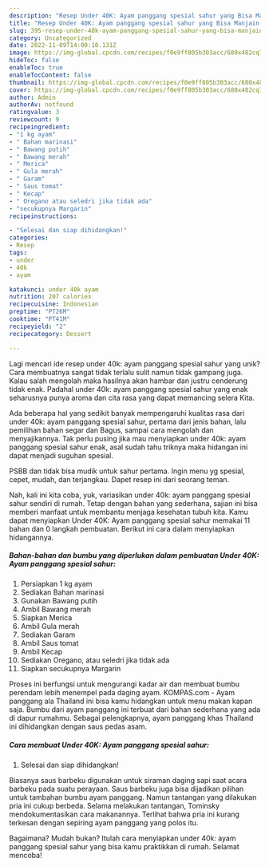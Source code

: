 ```yaml
---
description: "Resep Under 40K: Ayam panggang spesial sahur yang Bisa Manjain Lidah"
title: "Resep Under 40K: Ayam panggang spesial sahur yang Bisa Manjain Lidah"
slug: 395-resep-under-40k-ayam-panggang-spesial-sahur-yang-bisa-manjain-lidah
category: Uncategorized
date: 2022-11-09T14:00:10.131Z
image: https://img-global.cpcdn.com/recipes/f0e9ff805b303acc/680x482cq70/under-40k-ayam-panggang-spesial-sahur-foto-resep-utama.jpg
hideToc: false
enableToc: true
enableTocContent: false
thumbnail: https://img-global.cpcdn.com/recipes/f0e9ff805b303acc/680x482cq70/under-40k-ayam-panggang-spesial-sahur-foto-resep-utama.jpg
cover: https://img-global.cpcdn.com/recipes/f0e9ff805b303acc/680x482cq70/under-40k-ayam-panggang-spesial-sahur-foto-resep-utama.jpg
author: Admin
authorAv: notfound
ratingvalue: 3
reviewcount: 9
recipeingredient:
- "1 kg ayam"
- " Bahan marinasi"
- " Bawang putih"
- " Bawang merah"
- " Merica"
- " Gula merah"
- " Garam"
- " Saus tomat"
- " Kecap"
- " Oregano atau seledri jika tidak ada"
- "secukupnya Margarin"
recipeinstructions:

- "Selesai dan siap dihidangkan!"
categories:
- Resep
tags:
- under
- 40k
- ayam

katakunci: under 40k ayam 
nutrition: 207 calories
recipecuisine: Indonesian
preptime: "PT26M"
cooktime: "PT41M"
recipeyield: "2"
recipecategory: Dessert

---
```





Lagi mencari ide resep under 40k: ayam panggang spesial sahur yang unik? Cara membuatnya sangat tidak terlalu sulit namun tidak gampang juga. Kalau salah mengolah maka hasilnya akan hambar dan justru cenderung tidak enak. Padahal under 40k: ayam panggang spesial sahur yang enak seharusnya punya aroma dan cita rasa yang dapat memancing selera Kita.





Ada beberapa hal yang sedikit banyak mempengaruhi kualitas rasa dari under 40k: ayam panggang spesial sahur, pertama dari jenis bahan, lalu pemilihan bahan segar dan Bagus, sampai cara mengolah dan menyajikannya. Tak perlu pusing jika mau menyiapkan under 40k: ayam panggang spesial sahur enak,      asal sudah tahu triknya maka hidangan ini dapat menjadi suguhan spesial.














PSBB dan tidak bisa mudik untuk sahur pertama. Ingin menu yg spesial, cepet, mudah, dan terjangkau. Dapet resep ini dari seorang teman.






Nah, kali ini kita coba, yuk, variasikan under 40k: ayam panggang spesial sahur sendiri di rumah. Tetap dengan bahan yang sederhana, sajian ini bisa memberi manfaat untuk membantu menjaga kesehatan tubuh kita. Kamu dapat menyiapkan Under 40K: Ayam panggang spesial sahur memakai 11 bahan dan 0 langkah pembuatan. Berikut ini cara dalam menyiapkan hidangannya.

<!--inarticleads1-->

##### Bahan-bahan dan bumbu yang diperlukan dalam pembuatan Under 40K: Ayam panggang spesial sahur:

1. Persiapkan 1 kg ayam
1. Sediakan  Bahan marinasi
1. Gunakan  Bawang putih
1. Ambil  Bawang merah
1. Siapkan  Merica
1. Ambil  Gula merah
1. Sediakan  Garam
1. Ambil  Saus tomat
1. Ambil  Kecap
1. Sediakan  Oregano, atau seledri jika tidak ada
1. Siapkan secukupnya Margarin


Proses ini berfungsi untuk mengurangi kadar air dan membuat bumbu perendam lebih menempel pada daging ayam. KOMPAS.com - Ayam panggang ala Thailand ini bisa kamu hidangkan untuk menu makan kapan saja. Bumbu dari ayam panggang ini terbuat dari bahan sederhana yang ada di dapur rumahmu. Sebagai pelengkapnya, ayam panggang khas Thailand ini dihidangkan dengan saus pedas asam. 

<!--inarticleads2-->

##### Cara membuat Under 40K: Ayam panggang spesial sahur:


1. Selesai dan siap dihidangkan!

Biasanya saus barbeku digunakan untuk siraman daging sapi saat acara barbeku pada suatu perayaan. Saus barbeku juga bisa dijadikan pilihan untuk tambahan bumbu ayam panggang. Namun tantangan yang dilakukan pria ini cukup berbeda. Selama melakukan tantangan, Tominsky mendokumentasikan cara makanannya. Terlihat bahwa pria ini kurang terkesan dengan sepiring ayam panggang yang polos itu. 

Bagaimana? Mudah bukan? Itulah cara menyiapkan under 40k: ayam panggang spesial sahur yang bisa kamu praktikkan di rumah. Selamat mencoba!
